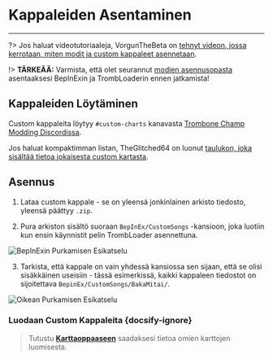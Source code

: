 # Kappaleiden Asentaminen
---
?> Jos haluat videotutoriaaleja, VorgunTheBeta on [tehnyt videon, jossa kerrotaan, miten modit ja custom kappaleet asennetaan](https://youtu.be/pSwNSGx-P5c).

!> **TÄRKEÄÄ:** Varmista, että olet seurannut [modien asennusopasta](installing-mods) asentaaksesi BepInExin ja TrombLoaderin ennen jatkamista!

## Kappaleiden Löytäminen

Custom kappaleita löytyy `#custom-charts` kanavasta [Trombone Champ Modding Discordissa](https://discord.gg/KVzKRsbetJ).

Jos haluat kompaktimman listan, TheGlitched64 on luonut [taulukon, joka sisältää tietoa jokaisesta custom kartasta](https://docs.google.com/spreadsheets/d/1xpoUnHdSJFqOQEK_637-HCECYtJsgK91oY4dRuDMtik/edit?usp=sharing).

## Asennus

1. Lataa custom kappale - se on yleensä jonkinlainen arkisto tiedosto, yleensä päättyy `.zip`.

2. Pura arkiston sisältö suoraan `BepInEx/CustomSongs` -kansioon, joka luotiin kun ensin käynnistit pelin TrombLoader asennettuna.

![BepInExin Purkamisen Esikatselu](../docs/files/customsongextract.png)

3. Tarkista, että kappale on vain yhdessä kansiossa sen sijaan, että se olisi sisäkkäinen useisiin - tässä esimerkissä, kaikki kappaleen tiedostot on sijoitettava `BepinEx/CustomSongs/BakaMitai/`.

![Oikean Purkamisen Esikatselu](../docs/files/customsongcorrect.png)

### Luodaan Custom Kappaleita {docsify-ignore}

> Tutustu [**Karttaoppaaseen**](creating-charts) saadaksesi tietoa omien karttojen luomisesta.